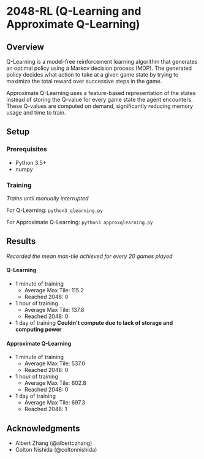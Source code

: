 # 2048-RL (Q-Learning and Approximate Q-Learning)

## Overview
Q-Learning is a model-free reinforcement learning algorithm that generates an optimal policy using a 
Markov decision process (MDP). The generated policy decides what action to take at a given game state by trying to maximize
the total reward over successive steps in the game.

Approximate Q-Learning uses a feature-based representation of the states instead of storing the Q-value for every game state 
the agent encounters. These Q-values are computed on demand, significantly reducing memory usage and time to train.

## Setup

### Prerequisites
* Python 3.5+
* numpy

### Training
*Trains until manually interrupted*

For Q-Learning: `python3 qlearning.py`

For Approximate Q-Learning: `python3 approxqlearning.py`

## Results
*Recorded the mean max-tile achieved for every 20 games played*

#### Q-Learning
* 1 minute of training
  * Average Max Tile: 115.2
  * Reached 2048: 0
* 1 hour of training
  * Average Max Tile: 137.8
  * Reached 2048: 0
* 1 day of training
  **Couldn't compute due to lack of storage and computing power** 

#### Approximate Q-Learning
* 1 minute of training
  * Average Max Tile: 537.0
  * Reached 2048: 0
* 1 hour of training 
  * Average Max Tile: 602.8
  * Reached 2048: 0
* 1 day of training
  * Average Max Tile: 697.3
  * Reached 2048: 1

## Acknowledgments
* Albert Zhang (@albertczhang)
* Colton Nishida (@coltonnishida)
